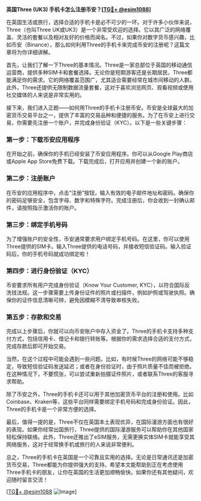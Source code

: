 **英国Three (UK3) 手机卡怎么注册币安？[[TG💪+ @esim1088](https://t.me/s/esim1088)]**

在英国生活或旅行，选择合适的手机卡是必不可少的一环。对于许多小伙伴来说，Three（也叫Three UK或UK3）是一个非常受欢迎的选择。它以其广泛的网络覆盖、灵活的套餐以及相对友好的价格而闻名。不过，如果你对数字货币感兴趣，比如币安（Binance），那么如何利用Three的手机卡来完成币安的注册呢？这篇文章将为你详细讲解。

首先，让我们了解一下Three的基本情况。Three是一家总部位于英国的移动通信运营商，提供多种SIM卡和套餐选择。无论你是短期游客还是长期居民，Three都能满足你的需求。它的网络覆盖范围广，尤其适合需要经常在城市间移动的人群。此外，Three还提供无限制数据流量套餐，这对于喜欢浏览网页、观看视频或使用社交媒体的人来说是非常实用的。

接下来，我们进入正题——如何用Three的手机卡注册币安。币安是全球最大的加密货币交易平台之一，提供了丰富的交易品种和便捷的服务。为了在币安上进行交易，你需要先注册一个账户，并完成身份验证（KYC）。以下是一些关键步骤：

### 第一步：下载币安应用程序

在开始之前，确保你的手机已经安装了币安应用程序。你可以从Google Play商店或Apple App Store免费下载。下载完成后，打开应用并创建一个新的账户。

### 第二步：注册账户

在币安的应用程序中，点击“注册”按钮，输入有效的电子邮件地址和密码。确保你的密码足够安全，包含字母、数字和特殊字符。完成注册后，你会收到一封确认邮件，请按照指示激活你的账户。

### 第三步：绑定手机号码

为了增强账户的安全性，币安通常要求用户绑定手机号码。在这里，你可以使用Three提供的SIM卡。输入Three提供的电话号码，并接收短信验证码。输入验证码后，你的手机号码就成功绑定啦！

### 第四步：进行身份验证（KYC）

币安要求所有用户完成身份验证（Know Your Customer, KYC），以符合国际反洗钱法规。这一步骤需要上传身份证件的照片或扫描件，例如护照或驾驶执照。确保你的证件信息清晰可辨，避免因模糊不清导致审核失败。

### 第五步：存款和交易

完成以上步骤后，你就可以向币安账户中存入资金了。Three的手机卡支持多种支付方式，包括信用卡、借记卡和银行转账等。根据你的需求选择合适的支付方式，完成存款后即可开始交易。

当然，在这个过程中可能会遇到一些问题。比如，有时候Three的网络可能不够稳定，导致短信验证码发送延迟；或者在身份验证时，由于照片质量不佳而被拒绝。在这种情况下，不要慌张，可以尝试重新拍摄证件照片，或者联系Three的客服寻求帮助。

除了币安之外，Three的手机卡还可以用于其他加密货币平台的注册和使用。比如Coinbase、Kraken等，这些平台同样需要绑定手机号码和完成身份验证。因此，Three的手机卡是一个非常方便的选择。

最后，值得一提的是，Three不仅在英国本土表现优异，在国际漫游方面也有很好的表现。如果你经常出国旅行，Three提供的国际漫游服务可以帮助你在其他国家轻松保持联络。此外，Three还推出了eSIM服务，无需更换实体SIM卡就能享受其网络服务，这对于经常换手机或旅行的人来说非常便利。

总之，Three的手机卡在英国是一个可靠且实用的选择。无论是日常通讯还是加密货币交易，Three都能为你提供强大的支持。希望本文能帮助到正在考虑使用Three手机卡的朋友，让你在英国的生活更加顺畅愉快。如果你还有其他疑问，欢迎随时留言交流！

[[TG💪+ @esim1088](https://t.me/s/esim1088) ![Image](https://i.postimg.cc/4NQfJmqS/Snipaste-2025-05-13-00-14-12.png)]